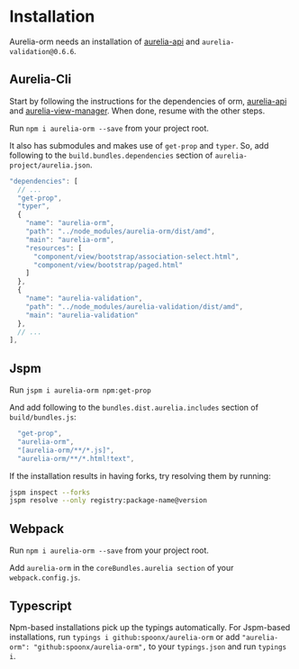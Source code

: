 # Installation

Aurelia-orm needs an installation of [aurelia-api](https://www.npmjs.com/package/aurelia-api) and `aurelia-validation@0.6.6`.

## Aurelia-Cli

Start by following the instructions for the dependencies of orm, [aurelia-api](https://github.com/SpoonX/aurelia-api) and [aurelia-view-manager](https://github.com/SpoonX/aurelia-view-manager). When done, resume with the other steps.

Run `npm i aurelia-orm --save` from your project root.

It also has submodules and makes use of `get-prop` and `typer`. So, add following to the `build.bundles.dependencies` section of `aurelia-project/aurelia.json`.

```js
"dependencies": [
  // ...
  "get-prop",
  "typer",
  {
    "name": "aurelia-orm",
    "path": "../node_modules/aurelia-orm/dist/amd",
    "main": "aurelia-orm",
    "resources": [
      "component/view/bootstrap/association-select.html",
      "component/view/bootstrap/paged.html"
    ]
  },
  {
    "name": "aurelia-validation",
    "path": "../node_modules/aurelia-validation/dist/amd",
    "main": "aurelia-validation"
  },
  // ...
],
```

## Jspm

Run `jspm i aurelia-orm npm:get-prop`

And add following to the `bundles.dist.aurelia.includes` section of `build/bundles.js`:

```js
  "get-prop",
  "aurelia-orm",
  "[aurelia-orm/**/*.js]",
  "aurelia-orm/**/*.html!text",
```

If the installation results in having forks, try resolving them by running:

```sh
jspm inspect --forks
jspm resolve --only registry:package-name@version
```

## Webpack

Run `npm i aurelia-orm --save` from your project root.

Add `aurelia-orm` in the `coreBundles.aurelia section` of your `webpack.config.js`.

## Typescript

Npm-based installations pick up the typings automatically. For Jspm-based installations, run `typings i github:spoonx/aurelia-orm` or add `"aurelia-orm": "github:spoonx/aurelia-orm",` to your `typings.json` and run `typings i`.
